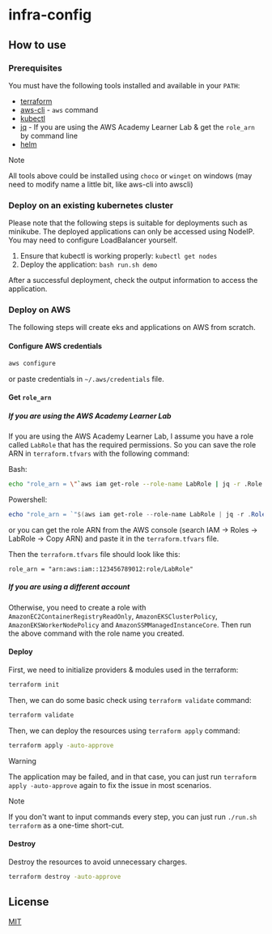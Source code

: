 # infra-config

## How to use

### Prerequisites

You must have the following tools installed and available in your `PATH`:

- [terraform](https://developer.hashicorp.com/terraform/install)
- [aws-cli](https://docs.aws.amazon.com/cli/latest/userguide/getting-started-install.html) - `aws` command
- [kubectl](https://kubernetes.io/docs/tasks/tools/)
- [jq](https://jqlang.github.io/jq/) - If you are using the AWS Academy Learner Lab & get the `role_arn` by command line
- [helm](https://helm.sh/zh/docs/intro/quickstart/)

> [!NOTE]
> All tools above could be installed using `choco` or `winget` on windows (may need to modify name a little bit, like aws-cli into awscli)

### Deploy on an existing kubernetes cluster

Please note that the following steps is suitable for deployments such as minikube. The deployed applications can only be accessed using NodeIP. You may need to configure LoadBalancer yourself.

1. Ensure that kubectl is working properly: `kubectl get nodes`
2. Deploy the application: `bash run.sh demo`

After a successful deployment, check the output information to access the application.

### Deploy on AWS

The following steps will create eks and applications on AWS from scratch.

#### Configure AWS credentials

```bash
aws configure
```

or paste credentials in `~/.aws/credentials` file.

#### Get `role_arn`

##### If you are using the AWS Academy Learner Lab

If you are using the AWS Academy Learner Lab, I assume you have a role called `LabRole` that has the required permissions. So you can save the role ARN in `terraform.tfvars` with the following command:

Bash:

```bash
echo "role_arn = \"`aws iam get-role --role-name LabRole | jq -r .Role.Arn`\"" | tee terraform.tfvars
```

Powershell:

```powershell
echo "role_arn = `"$(aws iam get-role --role-name LabRole | jq -r .Role.Arn)`"" | tee terraform.tfvars
```

or you can get the role ARN from the AWS console (search IAM -> Roles -> LabRole -> Copy ARN) and paste it in the `terraform.tfvars` file.

Then the `terraform.tfvars` file should look like this:

```
role_arn = "arn:aws:iam::123456789012:role/LabRole"
```

##### If you are using a different account

Otherwise, you need to create a role with `AmazonEC2ContainerRegistryReadOnly`, `AmazonEKSClusterPolicy`, `AmazonEKSWorkerNodePolicy` and `AmazonSSMManagedInstanceCore`. Then run the above command with the role name you created.

#### Deploy

First, we need to initialize providers & modules used in the terraform:

```bash
terraform init
```

Then, we can do some basic check using `terraform validate` command:

```bash
terraform validate
```

Then, we can deploy the resources using `terraform apply` command:

```bash
terraform apply -auto-approve
```

> [!WARNING]
> The application may be failed, and in that case, you can just run `terraform apply -auto-approve` again to fix the issue in most scenarios.

> [!NOTE]
> If you don't want to input commands every step, you can just run `./run.sh terraform` as a one-time short-cut.

#### Destroy

Destroy the resources to avoid unnecessary charges.

```bash
terraform destroy -auto-approve
```

## License

[MIT](LICENSE)
